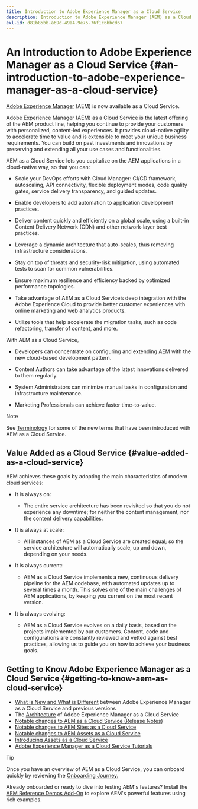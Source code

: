 ```yaml
---
title: Introduction to Adobe Experience Manager as a Cloud Service
description: Introduction to Adobe Experience Manager (AEM) as a Cloud Service.
exl-id: d81b85bb-a69d-49a4-9e75-76f1c6bbcd67
---
```

# An Introduction to Adobe Experience Manager as a Cloud Service {#an-introduction-to-adobe-experience-manager-as-a-cloud-service}

[Adobe Experience Manager](https://www.adobe.com/marketing/experience-manager.html) (AEM) is now available as a Cloud Service.

Adobe Experience Manager (AEM) as a Cloud Service is the latest offering of the AEM product line, helping you continue to provide your customers with personalized, content-led experiences. It provides cloud-native agility to accelerate time to value and is extensible to meet your unique business requirements. You can build on past investments and innovations by preserving and extending all your use cases and functionalities.  

AEM as a Cloud Service lets you capitalize on the AEM applications in a cloud-native way, so that you can: 

* Scale your DevOps efforts with Cloud Manager: CI/CD framework, autoscaling, API connectivity, flexible deployment modes, code quality gates, service delivery transparency, and guided updates.

* Enable developers to add automation to application development practices.

* Deliver content quickly and efficiently on a global scale, using a built-in Content Delivery Network (CDN) and other network-layer best practices.

* Leverage a dynamic architecture that auto-scales, thus removing infrastructure considerations.

* Stay on top of threats and security-risk mitigation, using automated tests to scan for common vulnerabilities.

* Ensure maximum resilience and efficiency backed by optimized performance topologies.

* Take advantage of AEM as a Cloud Service’s deep integration with the Adobe Experience Cloud to provide better customer experiences with online marketing and web analytics products.

* Utilize tools that help accelerate the migration tasks, such as code refactoring, transfer of content, and more.

With AEM as a Cloud Service, 

* Developers can concentrate on configuring and extending AEM with the new cloud-based development pattern.

* Content Authors can take advantage of the latest innovations delivered to them regularly.

* System Administrators can minimize manual tasks in configuration and infrastructure maintenance. 

* Marketing Professionals can achieve faster time-to-value. 

>[!NOTE]
>See [Terminology](terminology.md) for some of the new terms that have been introduced with AEM as a Cloud Service.

## Value Added as a Cloud Service {#value-added-as-a-cloud-service}

AEM achieves these goals by adopting the main characteristics of modern cloud services:

* It is always on:

  * The entire service architecture has been revisited so that you do not experience any downtime; for neither the content management, nor the content delivery capabilities.

* It is always at scale:

  * All instances of AEM as a Cloud Service are created equal; so the service architecture will automatically scale, up and down, depending on your needs.

* It is always current:

  * AEM as a Cloud Service implements a new, continuous delivery pipeline for the AEM codebase, with automated updates up to several times a month. This solves one of the main challenges of AEM applications, by keeping you current on the most recent version.

* It is always evolving:

  * AEM as a Cloud Service evolves on a daily basis, based on the projects implemented by our customers. Content, code and configurations are constantly reviewed and vetted against best practices, allowing us to guide you on how to achieve your business goals.

## Getting to Know Adobe Experience Manager as a Cloud Service {#getting-to-know-aem-as-cloud-service}

* [What is New and What is Different](/help/overview/what-is-new-and-different.md) between Adobe Experience Manager as a Cloud Service and previous versions
* The [Architecture](/help/overview/architecture.md) of Adobe Experience Manager as a Cloud Service
* [Notable changes to AEM as a Cloud Service (Release Notes)](/help/release-notes/aem-cloud-changes.md)
* [Notable changes to AEM Sites as a Cloud Service](/help/sites-cloud/sites-cloud-changes.md)
* [Notable changes to AEM Assets as a Cloud Service](/help/assets/assets-cloud-changes.md)
* [Introducing Assets as a Cloud Service](/help/assets/overview.md)
* [Adobe Experience Manager as a Cloud Service Tutorials](https://experienceleague.adobe.com/docs/experience-manager-learn/cloud-service/overview.html)

>[!TIP]
>
>Once you have an overview of AEM as a Cloud Service, you can onboard quickly by reviewing the [Onboarding Journey.](/help/journey-onboarding/home.md)
>
>Already onboarded or ready to dive into testing AEM's features? Install the [AEM Reference Demos Add-On](/help/journey-sites/demos-add-on/overview.md) to explore AEM's powerful features using rich examples.